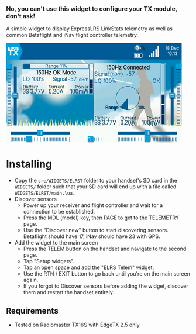 ### No, you can't use this widget to configure your TX module, don't ask!

A simple widget to display ExpressLRS LinkStats telemetry as well as common Betaflight and iNav flight controller telemetry.

![widget screenshot](docs/images/screen-2-1.png)

# Installing
* Copy the `src/WIDGETS/ELRST` folder to your handset's SD card in the `WIDGETS/` folder such that your SD card will end up with a file called `WIDGETS/ELRST/main.lua`.
* Discover sensors
  * Power up your receiver and flight controller and wait for a connection to be established.
  * Press the MDL (model) key, then PAGE to get to the TELEMETRY page.
  * Use the "Discover new" button to start discovering sensors. Betaflight should have 17, iNav should have 23 with GPS.
* Add the widget to the main screen
  * Press the TELEM button on the handset and navigate to the second page.
  * Tap "Setup widgets".
  * Tap an open space and add the "ELRS Telem" widget.
  * Use the RTN / EXIT button to go back until you're on the main screen again.
  * If you forgot to Discover sensors before adding the widget, discover them and restart the handset entirely.

## Requirements
* Tested on Radiomaster TX16S with EdgeTX 2.5 only

